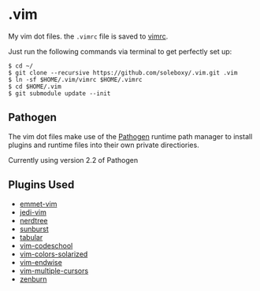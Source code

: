 .vim
====

My vim dot files. the `.vimrc` file is saved to [vimrc](https://github.com/jfrazelle/.vim/blob/master/vimrc).

Just run the following commands via terminal to get perfectly set up:

```console
$ cd ~/
$ git clone --recursive https://github.com/soleboxy/.vim.git .vim
$ ln -sf $HOME/.vim/vimrc $HOME/.vimrc
$ cd $HOME/.vim
$ git submodule update --init
```

## Pathogen
The vim dot files make use of the [Pathogen](https://github.com/tpope/vim-pathogen) runtime path manager to install plugins and runtime files into their own private directiories.

Currently using version 2.2 of Pathogen

## Plugins Used
* [emmet-vim](https://github.com/mattn/emmet-vim.git)
* [jedi-vim](https://github.com/davidhalter/jedi-vim.git)
* [nerdtree](https://github.com/scrooloose/nerdtree.git)
* [sunburst](https://github.com/sickill/vim-sunburst.git)
* [tabular](https://github.com/godlygeek/tabular.git)
* [vim-codeschool](https://github.com/akmassey/vim-codeschool.git)
* [vim-colors-solarized](https://github.com/altercation/vim-colors-solarized.git)
* [vim-endwise](https://github.com/tpope/vim-endwise.git)
* [vim-multiple-cursors](https://github.com/terryma/vim-multiple-cursors.git)
* [zenburn](https://github.com/jnurmine/Zenburn.git)
